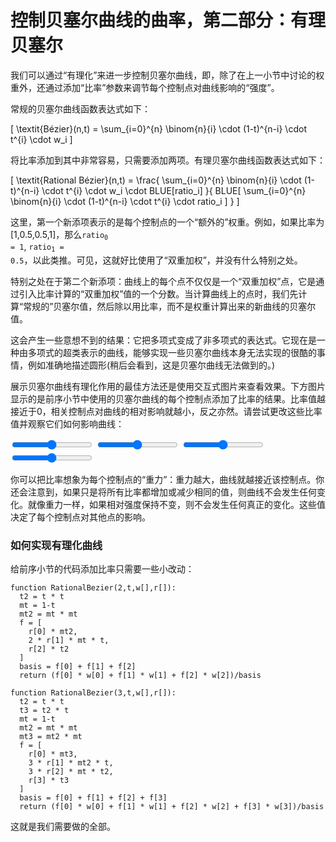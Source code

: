 # 控制贝塞尔曲线的曲率，第二部分：有理贝塞尔

我们可以通过“有理化”来进一步控制贝塞尔曲线，即，除了在上一小节中讨论的权重外，还通过添加“比率”参数来调节每个控制点对曲线影响的“强度”。

常规的贝塞尔曲线函数表达式如下：

\[
  \textit{Bézier}(n,t) = \sum_{i=0}^{n} \binom{n}{i} \cdot (1-t)^{n-i} \cdot t^{i} \cdot w_i
\]

将比率添加到其中非常容易，只需要添加两项。有理贝塞尔曲线函数表达式如下：

\[
  \textit{Rational Bézier}(n,t) = \frac{ \sum_{i=0}^{n} \binom{n}{i} \cdot (1-t)^{n-i} \cdot t^{i} \cdot w_i \cdot BLUE[ratio_i] }{ BLUE[ \sum_{i=0}^{n} \binom{n}{i} \cdot (1-t)^{n-i} \cdot t^{i} \cdot ratio_i ] }
\]

这里，第一个新添项表示的是每个控制点的一个“额外的”权重。例如，如果比率为[1,0.5,0.5,1]，那么<code>ratio<sub>0</sub> = 1</code>, <code>ratio<sub>1</sub> = 0.5</code>，以此类推。可见，这就好比使用了“双重加权”，并没有什么特别之处。

特别之处在于第二个新添项：曲线上的每个点不仅仅是一个“双重加权”点，它是通过引入比率计算的“双重加权”值的一个分数。当计算曲线上的点时，我们先计算“常规的”贝塞尔值，然后除以用比率，而不是权重计算出来的新曲线的贝塞尔值。

这会产生一些意想不到的结果：它把多项式变成了非多项式的表达式。它现在是一种由多项式的超类表示的曲线，能够实现一些贝塞尔曲线本身无法实现的很酷的事情，例如准确地描述圆形(稍后会看到，这是贝塞尔曲线无法做到的。)

展示贝塞尔曲线有理化作用的最佳方法还是使用交互式图片来查看效果。下方图片显示的是前序小节中使用的贝塞尔曲线的每个控制点添加了比率的结果。比率值越接近于0，相关控制点对曲线的相对影响就越小，反之亦然。请尝试更改这些比率值并观察它们如何影响曲线：

<graphics-element title="Our rational cubic Bézier curve" src="./rational.js">
  <input type="range" min="0.01" max="2" value="1" step="0.01" class="ratio-1">
  <input type="range" min="0.01" max="2" value="1" step="0.01" class="ratio-2">
  <input type="range" min="0.01" max="2" value="1" step="0.01" class="ratio-3">
  <input type="range" min="0.01" max="2" value="1" step="0.01" class="ratio-4">
</graphics-element>

你可以把比率想象为每个控制点的“重力”：重力越大，曲线就越接近该控制点。你还会注意到，如果只是将所有比率都增加或减少相同的值，则曲线不会发生任何变化。就像重力一样，如果相对强度保持不变，则不会发生任何真正的变化。这些值决定了每个控制点对其他点的影响。

<div class="howtocode">

### 如何实现有理化曲线

给前序小节的代码添加比率只需要一些小改动：

```
function RationalBezier(2,t,w[],r[]):
  t2 = t * t
  mt = 1-t
  mt2 = mt * mt
  f = [
    r[0] * mt2,
    2 * r[1] * mt * t,
    r[2] * t2
  ]
  basis = f[0] + f[1] + f[2]
  return (f[0] * w[0] + f[1] * w[1] + f[2] * w[2])/basis

function RationalBezier(3,t,w[],r[]):
  t2 = t * t
  t3 = t2 * t
  mt = 1-t
  mt2 = mt * mt
  mt3 = mt2 * mt
  f = [
    r[0] * mt3,
    3 * r[1] * mt2 * t,
    3 * r[2] * mt * t2,
    r[3] * t3
  ]
  basis = f[0] + f[1] + f[2] + f[3]
  return (f[0] * w[0] + f[1] * w[1] + f[2] * w[2] + f[3] * w[3])/basis
```

这就是我们需要做的全部。

</div>
